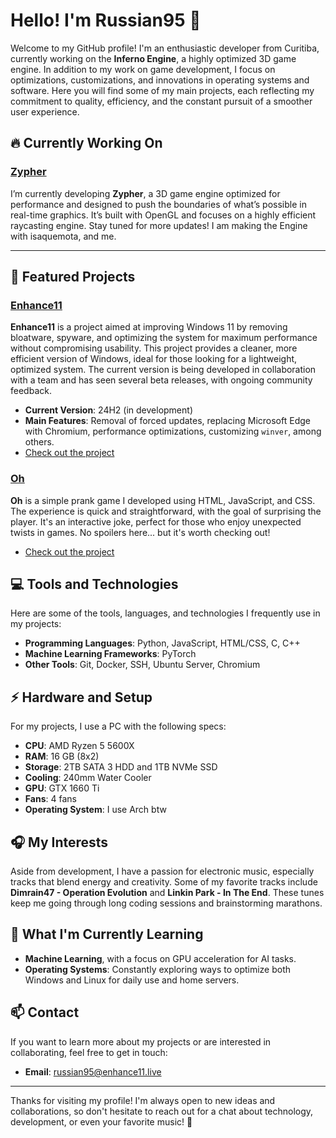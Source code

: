 # Hello! I'm Russian95 👋

Welcome to my GitHub profile! I'm an enthusiastic developer from Curitiba, currently working on the **Inferno Engine**, a highly optimized 3D game engine. In addition to my work on game development, I focus on optimizations, customizations, and innovations in operating systems and software. Here you will find some of my main projects, each reflecting my commitment to quality, efficiency, and the constant pursuit of a smoother user experience.

## 🔥 Currently Working On

### **[Zypher](#)**
I’m currently developing **Zypher**, a 3D game engine optimized for performance and designed to push the boundaries of what’s possible in real-time graphics. It’s built with OpenGL and focuses on a highly efficient raycasting engine. Stay tuned for more updates! I am making the Engine with isaquemota, and me.

---

## 🚀 Featured Projects

### [Enhance11](https://russian95cre.github.io/Enhance11)
**Enhance11** is a project aimed at improving Windows 11 by removing bloatware, spyware, and optimizing the system for maximum performance without compromising usability. This project provides a cleaner, more efficient version of Windows, ideal for those looking for a lightweight, optimized system. The current version is being developed in collaboration with a team and has seen several beta releases, with ongoing community feedback.

- **Current Version**: 24H2 (in development)
- **Main Features**: Removal of forced updates, replacing Microsoft Edge with Chromium, performance optimizations, customizing `winver`, among others.
- [Check out the project](https://russian95cre.github.io/Enhance11)

### [Oh](https://russian95cre.github.io/Oh)
**Oh** is a simple prank game I developed using HTML, JavaScript, and CSS. The experience is quick and straightforward, with the goal of surprising the player. It's an interactive joke, perfect for those who enjoy unexpected twists in games. No spoilers here... but it's worth checking out!

- [Check out the project](https://russian95cre.github.io/Oh)

## 💻 Tools and Technologies

Here are some of the tools, languages, and technologies I frequently use in my projects:

- **Programming Languages**: Python, JavaScript, HTML/CSS, C, C++
- **Machine Learning Frameworks**: PyTorch
- **Other Tools**: Git, Docker, SSH, Ubuntu Server, Chromium

## ⚡ Hardware and Setup
For my projects, I use a PC with the following specs:

- **CPU**: AMD Ryzen 5 5600X
- **RAM**: 16 GB (8x2)
- **Storage**: 2TB SATA 3 HDD and 1TB NVMe SSD
- **Cooling**: 240mm Water Cooler
- **GPU**: GTX 1660 Ti
- **Fans**: 4 fans
- **Operating System**: I use Arch btw

## 🎧 My Interests

Aside from development, I have a passion for electronic music, especially tracks that blend energy and creativity. Some of my favorite tracks include **Dimrain47 - Operation Evolution** and **Linkin Park - In The End**. These tunes keep me going through long coding sessions and brainstorming marathons.

## 🌱 What I'm Currently Learning

- **Machine Learning**, with a focus on GPU acceleration for AI tasks.
- **Operating Systems**: Constantly exploring ways to optimize both Windows and Linux for daily use and home servers.

## 📫 Contact

If you want to learn more about my projects or are interested in collaborating, feel free to get in touch:

- **Email**: russian95@enhance11.live

---

Thanks for visiting my profile! I'm always open to new ideas and collaborations, so don't hesitate to reach out for a chat about technology, development, or even your favorite music! 👾
